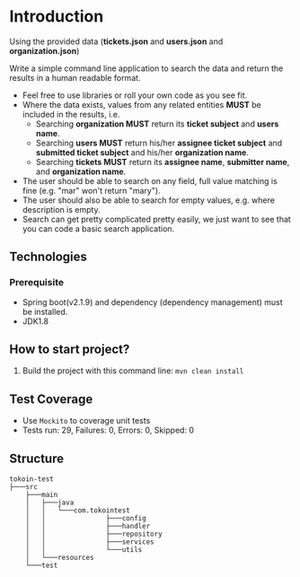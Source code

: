 # Introduction
Using the provided data (**tickets.json** and **users.json** and **organization.json**)

Write a simple command line application to search the data and return the results
in a human readable format.

* Feel free to use libraries or roll your own code as you see fit.
* Where the data exists, values from any related entities **MUST** be included in
the results, i.e.
    * Searching **organization MUST** return its **ticket subject** and **users name**.
    * Searching **users MUST** return his/her **assignee ticket subject** and **submitted ticket subject** and his/her **organization name**.
    * Searching **tickets MUST** return its **assignee name**, **submitter name**, and **organization name**.
* The user should be able to search on any field, full value matching is fine
(e.g. "mar" won't return "mary").
* The user should also be able to search for empty values, e.g. where
description is empty.
* Search can get pretty complicated pretty easily, we just want to see that you
can code a basic search application.

## Technologies
### Prerequisite
- Spring boot(v2.1.9) and dependency (dependency management) must be installed.
- JDK1.8

## How to start project?
1. Build the project with this command line: ```mvn clean install```

## Test Coverage
- Use ``Mockito`` to coverage unit tests
- Tests run: 29, Failures: 0, Errors: 0, Skipped: 0


## Structure
```shell script
tokoin-test
├───src
    ├───main
    │   ├───java
    │   │   └───com.tokointest
    │   │               ├───config
    │   │               ├───handler
    │   │               ├───repository
    │   │               ├───services
    │   │               └───utils
    │   └───resources
    └───test

```
